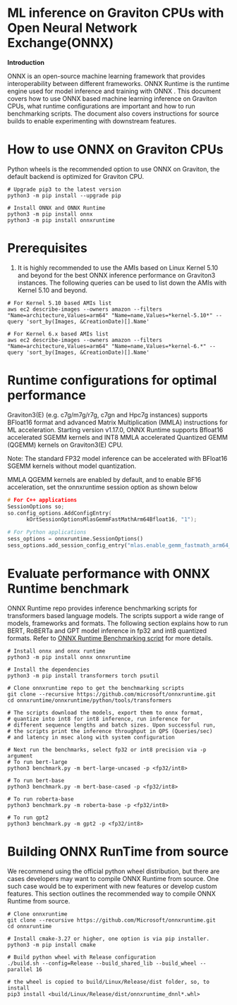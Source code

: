 # ML inference on Graviton CPUs with Open Neural Network Exchange(ONNX)

**Introduction**

ONNX is an open-source machine learning framework that provides interoperability between different frameworks. ONNX Runtime is the runtime engine used for model inference and training with ONNX . This document covers how to use ONNX based machine learning inference on Graviton CPUs, what runtime configurations are important and how to run benchmarking scripts. The document also covers instructions for source builds to enable experimenting with downstream features.

# How to use ONNX on Graviton CPUs

Python wheels is the recommended option to use ONNX on Graviton, the default backend is optimized for Graviton CPU.

```
# Upgrade pip3 to the latest version
python3 -m pip install --upgrade pip

# Install ONNX and ONNX Runtime
python3 -m pip install onnx
python3 -m pip install onnxruntime
```

# Prerequisites

1. It is highly recommended to use the AMIs based on Linux Kernel 5.10 and beyond for the best ONNX inference performance on Graviton3 instances. The following queries can be used to list down the AMIs with Kernel 5.10 and beyond.

```
# For Kernel 5.10 based AMIs list
aws ec2 describe-images --owners amazon --filters "Name=architecture,Values=arm64" "Name=name,Values=*kernel-5.10*" --query 'sort_by(Images, &CreationDate)[].Name'

# For Kernel 6.x based AMIs list
aws ec2 describe-images --owners amazon --filters "Name=architecture,Values=arm64" "Name=name,Values=*kernel-6.*" --query 'sort_by(Images, &CreationDate)[].Name'
```

# Runtime configurations for optimal performance

Graviton3(E) (e.g. c7g/m7g/r7g, c7gn and Hpc7g instances) supports BFloat16 format and advanced Matrix Multiplication (MMLA) instructions for ML acceleration. Starting version v1.17.0, ONNX Runtime supports Bfloat16 accelerated SGEMM kernels and INT8 MMLA accelerated Quantized GEMM (QGEMM) kernels on Graviton3(E) CPU.

Note: The standard FP32 model inference can be accelerated with BFloat16 SGEMM kernels without model quantization.

MMLA QGEMM kernels are enabled by default, and to enable BF16 acceleration, set the onnxruntime session option as shown below

```c++
# For C++ applications
SessionOptions so;
so.config_options.AddConfigEntry(
      kOrtSessionOptionsMlasGemmFastMathArm64Bfloat16, "1");
```

```python
# For Python applications
sess_options = onnxruntime.SessionOptions()
sess_options.add_session_config_entry("mlas.enable_gemm_fastmath_arm64_bfloat16", "1")
```

# Evaluate performance with ONNX Runtime benchmark
ONNX Runtime repo provides inference benchmarking scripts for transformers based language models. The scripts support a wide range of models, frameworks and formats. The following section explains how to run BERT, RoBERTa and GPT model inference in fp32 and int8 quantized formats. Refer to [ONNX Runtime Benchmarking script](https://github.com/microsoft/onnxruntime/blob/main/onnxruntime/python/tools/transformers/benchmark.py) for more details.


```
# Install onnx and onnx runtime
python3 -m pip install onnx onnxruntime

# Install the dependencies
python3 -m pip install transformers torch psutil

# Clone onnxruntime repo to get the benchmarking scripts
git clone --recursive https://github.com/microsoft/onnxruntime.git
cd onnxruntime/onnxruntime/python/tools/transformers

# The scripts download the models, export them to onnx format,
# quantize into int8 for int8 inference, run inference for
# different sequence lengths and batch sizes. Upon successful run,
# the scripts print the inference throughput in QPS (Queries/sec)
# and latency in msec along with system configuration

# Next run the benchmarks, select fp32 or int8 precision via -p argument
# To run bert-large
python3 benchmark.py -m bert-large-uncased -p <fp32/int8>

# To run bert-base
python3 benchmark.py -m bert-base-cased -p <fp32/int8>

# To run roberta-base
python3 benchmark.py -m roberta-base -p <fp32/int8>

# To run gpt2
python3 benchmark.py -m gpt2 -p <fp32/int8>

```

# Building ONNX RunTime from source

We recommend using the official python wheel distribution, but there are cases developers may want to compile ONNX Runtime from source. One such case would be to experiment with new features or develop custom features. This section outlines the recommended way to compile ONNX Runtime from source.

```
# Clone onnxruntime
git clone --recursive https://github.com/Microsoft/onnxruntime.git
cd onnxruntime

# Install cmake-3.27 or higher, one option is via pip installer.
python3 -m pip install cmake

# Build python wheel with Release configuration
./build.sh --config=Release --build_shared_lib --build_wheel --parallel 16

# the wheel is copied to build/Linux/Release/dist folder, so, to install
pip3 install <build/Linux/Release/dist/onnxruntime_dnnl*.whl>
```
